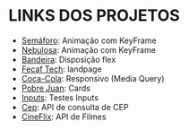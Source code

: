 <h1>LINKS DOS PROJETOS</h1>
<ul>
  <li><a href="https://natanalexandre.github.io/Design/Aula01/" target="_blank">Semáforo</a>: Animação com KeyFrame</li>
  <li><a href="https://natanalexandre.github.io/Design/Aula02/" target="_blank">Nebulosa</a>: Animação com KeyFrame</li>
  <li><a href="https://natanalexandre.github.io/Design/Aula03/projeto1/" target="_blank">Bandeira</a>: Disposição flex</li>
  <li><a href="https://natanalexandre.github.io/Design/Aula03/projeto2/" target="_blank">Fecaf Tech</a>: landpage</li>
  <li><a href="https://natanalexandre.github.io/Design/Aula05/index.html" target="_blank">Coca-Cola</a>: Responsivo (Media Query)</li>
  <li><a href="https://natanalexandre.github.io/Design/Aula06/Pobre-Juan-main/index.html">Pobre Juan</a>: Cards</li>
  <li><a href="https://natanalexandre.github.io/Design/Aula07/index.html">Inputs</a>: Testes Inputs</li>
  <li><a href="https://natanalexandre.github.io/Design/Aula08/index.html">Cep<a/>: API de consulta de CEP</li>
  <li><a href="https://natanalexandre.github.io/Design/Projeto-de-Extensão/index.html">CineFlix<a/>: API de Filmes</li>
</ul>
